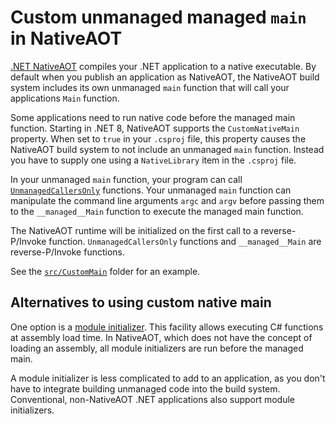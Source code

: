 
# Custom unmanaged managed `main` in NativeAOT

[.NET NativeAOT](https://learn.microsoft.com/dotnet/core/deploying/native-aot/)
compiles your .NET application to a native executable. By default when you
publish an application as NativeAOT, the NativeAOT build system includes its
own unmanaged `main` function that will call your applications `Main` function.

Some applications need to run native code before the managed main function.
Starting in .NET 8, NativeAOT supports the `CustomNativeMain` property.
When set to `true` in your `.csproj` file, this property causes the NativeAOT build
system to not include an unmanaged `main` function. Instead you have to supply
one using a `NativeLibrary` item in the `.csproj` file.

In your unmanaged `main` function, your program can call
[`UnmanagedCallersOnly`](https://learn.microsoft.com/dotnet/api/system.runtime.interopservices.unmanagedcallersonlyattribute)
functions. Your unmanaged `main` function can manipulate the command line arguments
`argc` and `argv` before passing them to the `__managed__Main` function to
execute the managed main function.

The NativeAOT runtime will be initialized on the first call to a reverse-P/Invoke
function. `UnmanagedCallersOnly` functions and `__managed__Main` are reverse-P/Invoke
functions.

See the [`src/CustomMain`](src/CustomMain) folder for an example.

## Alternatives to using custom native main

One option is a
[module initializer](https://learn.microsoft.com/dotnet/csharp/language-reference/proposals/csharp-9.0/module-initializers).
This facility allows executing C# functions at assembly load time. In NativeAOT,
which does not have the concept of loading an assembly, all module initializers
are run before the managed main.

A module initializer is less complicated to add to an application, as you don't
have to integrate building unmanaged code into the build system. Conventional,
non-NativeAOT .NET applications also support module initializers.
